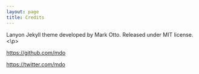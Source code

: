 ```yaml
---
layout: page
title: Credits
---
```


<p class="message">Lanyon Jekyll theme developed by Mark Otto. Released under MIT license.<\p>
  
https://github.com/mdo

https://twitter.com/mdo
